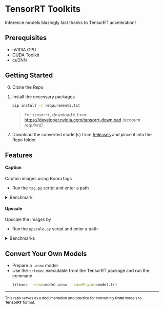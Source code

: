 ﻿# TensorRT Toolkits
Inference models blazingly fast thanks to TensorRT acceleration!

## Prerequisites
- nVIDIA GPU
- CUDA Toolkit
- cuDNN

## Getting Started
0. Clone the Repo
1. Install the necessary packages
    ```bash
    pip install -r requirements.txt
    ```
    > For `tensorrt`, download it from: https://developer.nvidia.com/tensorrt-download *(account required)*

2. Download the converted model(s) from [Releases](https://github.com/Haoming02/TensorRT-Toolkits/releases) and place it into the Repo folder

## Features

#### Caption
Caption images using Booru tags
- Run the `tag.py` script and enter a path

<details>
<summary>Benchmark</summary>

Caption 240 images within a folder using `RTX 3060`
- Took **~16 sec**
</details>

#### Upscale
Upscale the images by
- Run the `upscale.py` script and enter a path

<details>
<summary>Benchmarks</summary>

Upscale a 1024x1024 Image on a `RTX 3060`
- Running on [Forge](https://github.com/lllyasviel/stable-diffusion-webui-forge) in (`fp32`) PyTorch (`.pth`) format: **~54 sec**
- Running (`fp32`) `4xNomos8kDAT` in TensorRT format: **~36 sec**
- Running (`fp16`) `4xNomos8kSCHAT-S` in TensorRT format: **~26 sec**
- Running (`fp16`) `2xHFA2kAVCSRFormer` in TensorRT format: **~4 sec**
</details>

## Convert Your Own Models
- Prepare a `.onnx` model
- Use the `trtexec` executable from the TensorRT package and run the command
    ```bash
    trtexec --onnx=model.onnx --saveEngine=model.trt
    ```

<hr> 

<sup>This repo serves as a documentation and practice for converting **Onnx** models to **TensorRT** format. </sup>
